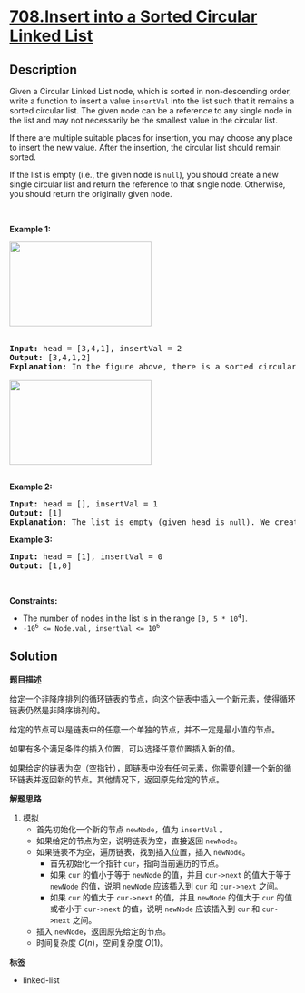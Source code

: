 # [708.Insert into a Sorted Circular Linked List](https://leetcode.com/problems/insert-into-a-sorted-circular-linked-list/description/)

## Description

<p>Given a Circular Linked List node, which is sorted in non-descending order, write a function to insert a value <code>insertVal</code> into the list such that it remains a sorted circular list. The given node can be a reference to any single node in the list and may not necessarily be the smallest value in the circular list.</p>

<p>If there are multiple suitable places for insertion, you may choose any place to insert the new value. After the insertion, the circular list should remain sorted.</p>

<p>If the list is empty (i.e., the given node is <code>null</code>), you should create a new single circular list and return the reference to that single node. Otherwise, you should return the originally given node.</p>

<p>&nbsp;</p>
<p><strong class="example">Example 1:</strong></p>
<img alt="" src="https://fastly.jsdelivr.net/gh/doocs/leetcode@main/solution/0700-0799/0708.Insert%20into%20a%20Sorted%20Circular%20Linked%20List/images/example_1_before_65p.jpg" style="width: 250px; height: 149px;" /><br />
&nbsp;
<pre>
<strong>Input:</strong> head = [3,4,1], insertVal = 2
<strong>Output:</strong> [3,4,1,2]
<strong>Explanation:</strong> In the figure above, there is a sorted circular list of three elements. You are given a reference to the node with value 3, and we need to insert 2 into the list. The new node should be inserted between node 1 and node 3. After the insertion, the list should look like this, and we should still return node 3.

<img alt="" src="https://fastly.jsdelivr.net/gh/doocs/leetcode@main/solution/0700-0799/0708.Insert%20into%20a%20Sorted%20Circular%20Linked%20List/images/example_1_after_65p.jpg" style="width: 250px; height: 149px;" />

</pre>

<p><strong class="example">Example 2:</strong></p>

<pre>
<strong>Input:</strong> head = [], insertVal = 1
<strong>Output:</strong> [1]
<strong>Explanation:</strong> The list is empty (given head is&nbsp;<code>null</code>). We create a new single circular list and return the reference to that single node.
</pre>

<p><strong class="example">Example 3:</strong></p>

<pre>
<strong>Input:</strong> head = [1], insertVal = 0
<strong>Output:</strong> [1,0]
</pre>

<p>&nbsp;</p>
<p><strong>Constraints:</strong></p>

<ul>
  <li>The number of nodes in the list is in the range <code>[0, 5 * 10<sup>4</sup>]</code>.</li>
  <li><code>-10<sup>6</sup> &lt;= Node.val, insertVal &lt;= 10<sup>6</sup></code></li>
</ul>

## Solution

**题目描述**

给定一个非降序排列的循环链表的节点，向这个链表中插入一个新元素，使得循环链表仍然是非降序排列的。

给定的节点可以是链表中的任意一个单独的节点，并不一定是最小值的节点。

如果有多个满足条件的插入位置，可以选择任意位置插入新的值。

如果给定的链表为空（空指针），即链表中没有任何元素，你需要创建一个新的循环链表并返回新的节点。其他情况下，返回原先给定的节点。

**解题思路**

1. 模拟
   - 首先初始化一个新的节点 `newNode`，值为 `insertVal` 。
   - 如果给定的节点为空，说明链表为空，直接返回 `newNode`。
   - 如果链表不为空，遍历链表，找到插入位置，插入 `newNode`。
     - 首先初始化一个指针 `cur`，指向当前遍历的节点。
     - 如果 `cur` 的值小于等于 `newNode` 的值，并且 `cur->next` 的值大于等于 `newNode` 的值，说明 `newNode` 应该插入到 `cur` 和 `cur->next` 之间。
     - 如果 `cur` 的值大于 `cur->next` 的值，并且 `newNode` 的值大于 `cur` 的值或者小于 `cur->next` 的值，说明 `newNode` 应该插入到 `cur` 和 `cur->next` 之间。
   - 插入 `newNode`，返回原先给定的节点。
   - 时间复杂度 $O(n)$，空间复杂度 $O(1)$。

**标签**

- linked-list
